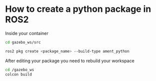 # How to create a python package in ROS2

Inside your container

```sh 
cd gazebo_ws/src
```


```sh 
ros2 pkg create <package_name> --build-type ament_python
```

After editing your package you need to rebuild your workspace


```sh 
cd /gazebo_ws
colcon build 
```